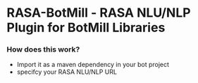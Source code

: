 # RASA-BotMill - RASA NLU/NLP Plugin for BotMill Libraries

**<h3>How does this work?</h3>**
- Import it as a maven dependency in your bot project  
- specifcy your RASA NLU/NLP URL
